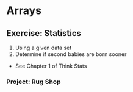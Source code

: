 # Arrays

## Exercise: Statistics

1. Using a given data set
1. Determine if second babies are born sooner
  * See Chapter 1 of Think Stats

### Project: Rug Shop
  